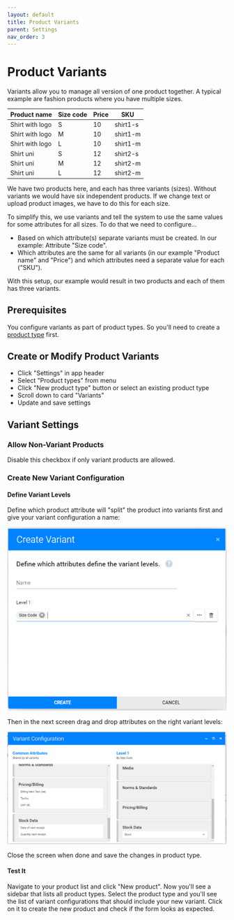 ```yaml
---
layout: default
title: Product Variants
parent: Settings
nav_order: 3
---
```


# Product Variants

Variants allow you to manage all version of one product together. A typical example are fashion products where you have multiple sizes.

|Product name |Size code |Price|SKU |
--- | --- | --- | ---
|Shirt with logo |S |10 |shirt1-s
|Shirt with logo |M |10 |shirt1-m
|Shirt with logo |L |10 |shirt1-m
|Shirt uni |S |12 |shirt2-s
|Shirt uni |M |12 |shirt2-m
|Shirt uni |L |12 |shirt2-m

We have two products here, and each has three variants (sizes). Without variants we would have six independent products. If we change text or upload product images, we have to do this for each size.

To simplify this, we use variants and tell the system to use the same values for some attributes for all sizes. To do that we need to configure...

* Based on which attribute(s) separate variants must be created. In our example: Attribute "Size code".
* Which attributes are the same for all variants (in our example "Product name" and "Price") and which attributes need a separate value for each ("SKU").

With this setup, our example would result in two products and each of them has three variants.

## Prerequisites
You configure variants as part of product types. So you'll need to create a [product type](./product-types.md) first.

## Create or Modify Product Variants

* Click "Settings" in app header
* Select "Product types" from menu
* Click "New product type" button or select an existing product type
* Scroll down to card "Variants"
* Update and save settings

## Variant Settings
### Allow Non-Variant Products
Disable this checkbox if only variant products are allowed.

### Create New Variant Configuration

#### Define Variant Levels
Define which product attribute will "split" the product into variants first and give your variant configuration a name:

![](images/pt-create-variant-dialog.png)

Then in the next screen drag and drop attributes on the right variant levels:

![](images/pt-variants-assign-attributes.png)

Close the screen when done and save the changes in product type.

#### Test It

Navigate to your product list and click "New product". Now you'll see a sidebar that lists all product types. Select the product type and you'll see the list of variant configurations that should include your new variant. Click on it to create the new product and check if the form looks as expected.